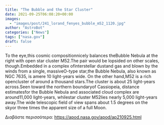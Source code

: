 ```yaml
---
title: "The Bubble and the Star Cluster"
date: 2021-09-25T06:08:20+00:00
images:
  - "images/post/241_lorand_fenyes_bubble_m52_1120.jpg"
author: "AstroBot"
categories: ["News"]
tags: ["nasa.gov"]
draft: false
---
```


To the eye,this cosmic compositionnicely balances theBubble Nebula at the right with open star cluster M52.The pair would be lopsided on other scales, though.Embedded in a complex ofinterstellar dustand gas and blown by the winds from a single, massiveO-type star,the Bubble Nebula, also known as NGC 7635, is amere 10 light-years wide.  On the other hand,M52 is a rich opencluster of around a thousand stars.The cluster is about 25 light-years across.Seen toward the northern boundaryof Cassiopeia, distance estimatesfor the Bubble Nebula and associated cloud complex are around11,000 light-years, whilestar cluster M52lies nearly 5,000 light-years away.The wide telescopic field of view spans about 1.5 degrees on the skyor three times the apparent size of a full Moon.

Διαβάστε περισσότερα: https://apod.nasa.gov/apod/ap210925.html
